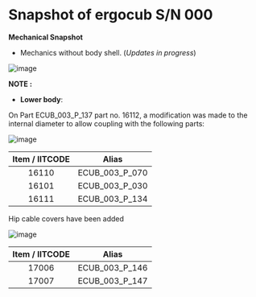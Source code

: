 # Snapshot of ergocub S/N 000 
**Mechanical Snapshot**
- Mechanics without body shell.    (_Updates in progress_)

![image](https://user-images.githubusercontent.com/53298662/203500649-11fde119-595a-419a-957b-9cfa4e021790.png)

**NOTE :**

- **Lower body**:

On Part ECUB_003_P_137 part no. 16112, a modification was made to the internal diameter to allow coupling with the following parts:

![image](https://user-images.githubusercontent.com/53298662/203558436-c363d7b8-f84a-4c1c-82e2-a38db2dbdf90.png)


| Item / IITCODE | Alias |
|:---:|:---:|
|16110  | ECUB_003_P_070 |  
| 16101 | ECUB_003_P_030 |  
| 16111 | ECUB_003_P_134 | 

Hip cable covers have been added

![image](https://user-images.githubusercontent.com/53298662/211288345-c443bd80-5e67-4be5-91ab-cf23c00ac868.png)


| Item / IITCODE | Alias |
|:---:|:---:|
|17006  | ECUB_003_P_146 |
|17007  | ECUB_003_P_147 |
